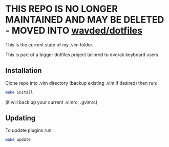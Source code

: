 # THIS REPO IS NO LONGER MAINTAINED AND MAY BE DELETED - MOVED INTO [wavded/dotfiles](https://github.com/wavded/dotfiles)

This is the current state of my .vim folder.

This is part of a bigger dotfiles project tailored to dvorak keyboard users.

## Installation

Clone repo into .vim directory (backup existing .vim if desired) then run:

```sh
make install
```

(it will back up your current .vimrc, .gvimrc)

## Updating

To update plugins run:

```sh
make update
```
